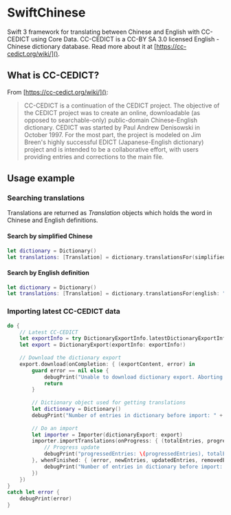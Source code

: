 # SwiftChinese
Swift 3 framework for translating between Chinese and English with CC-CEDICT using Core Data. CC-CEDICT is a CC-BY SA 3.0 licensed English - Chinese dictionary database. Read more about it at [https://cc-cedict.org/wiki/]().

## What is CC-CEDICT?
From [https://cc-cedict.org/wiki/]():
> CC-CEDICT is a continuation of the CEDICT project. The objective of the CEDICT project was to create an online, downloadable (as opposed to searchable-only) public-domain Chinese-English dictionary. CEDICT was started by Paul Andrew Denisowski in October 1997. For the most part, the project is modeled on Jim Breen's highly successful EDICT (Japanese-English dictionary) project and is intended to be a collaborative effort, with users providing entries and corrections to the main file.

## Usage example
### Searching translations
Translations are returned as _Translation_ objects which holds the word in Chinese and English definitions.

#### Search by simplified Chinese
```swift
let dictionary = Dictionary()
let translations: [Translation] = dictionary.translationsFor(simplifiedChinese: "好")
```

#### Search by English definition
```swift
let dictionary = Dictionary()
let translations: [Translation] = dictionary.translationsFor(english: "good")
```

### Importing latest CC-CEDICT data

```swift
do {
    // Latest CC-CEDICT
    let exportInfo = try DictionaryExportInfo.latestDictionaryExportInfo()
    let export = DictionaryExport(exportInfo: exportInfo!)
    
    // Download the dictionary export
    export.download(onCompletion: { (exportContent, error) in
        guard error == nil else {
            debugPrint("Unable to download dictionary export. Aborting.")
            return
        }
        
        // Dictionary object used for getting translations
        let dictionary = Dictionary()
        debugPrint("Number of entries in dictionary before import: " + String(dictionary.numberOfEntries()))
        
        // Do an import
        let importer = Importer(dictionaryExport: export)
        importer.importTranslations(onProgress: { (totalEntries, progressedEntries) in
            // Progress update
            debugPrint("progressedEntries: \(progressedEntries), totalEntries: \(totalEntries)")
        }, whenFinished: { (error, newEntries, updatedEntries, removedEntries) in
            debugPrint("Number of entries in dictionary before import: " + String(dictionary.numberOfEntries()))
        })
    })
}
catch let error {
    debugPrint(error)
}
```

